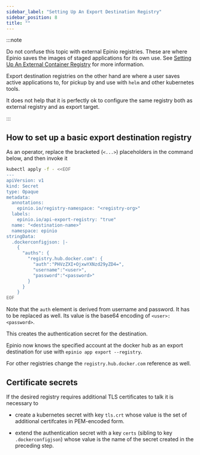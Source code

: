 ```yaml
---
sidebar_label: "Setting Up An Export Destination Registry"
sidebar_position: 8
title: ""
---
```


:::note

Do not confuse this topic with external Epinio registries.
These are where Epinio saves the images of staged applications for its own use.
See [Setting Up An External Container Registry](setup_external_registry.md) for more information.

Export destination registries on the other hand are where a user saves active applications to,
for pickup by and use with `helm` and other kubernetes tools.

It does not help that it is perfectly ok to configure the same registry both as external registry
and as export target.

:::

## How to set up a basic export destination registry

As an operator, replace the bracketed (`<...>`) placeholders in the command below, and then invoke it

```bash
kubectl apply -f - <<EOF
---
apiVersion: v1
kind: Secret
type: Opaque
metadata:
  annotations:
    epinio.io/registry-namespace: "<registry-org>"
  labels:
    epinio.io/api-export-registry: "true"
  name: "<destination-name>"
  namespace: epinio
stringData:
  .dockerconfigjson: |-
    {
      "auths": {
        "registry.hub.docker.com": {
          "auth":"PHVzZXI+OjxwYXNzd29yZD4=",
          "username":"<user>",
          "password":"<password>"
        }
      }
    }
EOF
```

Note that the `auth` element is derived from username and password.
It has to be replaced as well.
Its value is the base64 encoding of `<user>:<password>`.

This creates the authentication secret for the destination.

Epinio now knows the specified account at the docker hub as an export destination for use with
`epinio app export --registry`.

For other registries change the `registry.hub.docker.com` reference as well.

## Certificate secrets

If the desired registry requires additional TLS certificates to talk it is necessary to

 - create a kubernetes secret with key `tls.crt` whose value is the set of additional certifcates in
   PEM-encoded form.

 - extend the authentication secret with a key `certs` (sibling to key `.dockerconfigjson`) whose
   value is the name of the secret created in the preceding step.
